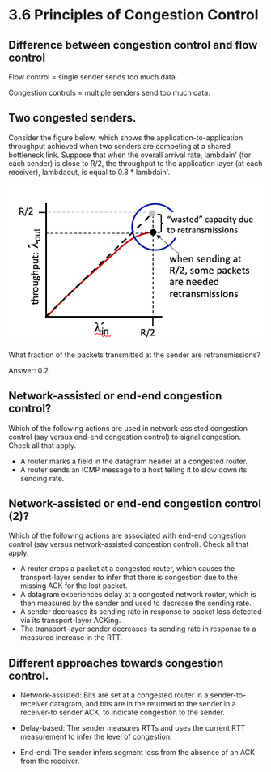 # 3.6 Principles of Congestion Control

## Difference between congestion control and flow control
Flow control = single sender sends too much data.

Congestion controls = multiple senders send too much data.

## Two congested senders.
Consider the figure below, which shows the application-to-application throughput achieved when two senders are competing at a shared bottleneck link.  Suppose that when the overall arrival rate,  lambdain' (for each sender) is close to R/2, the throughput to the application layer (at each receiver), lambdaout, is equal to 0.8 *  lambdain'.

![congested senders](img/3-6-congested-senders.png)

What fraction of the packets transmitted at the sender are retransmissions?

Answer: 0.2.

## Network-assisted or end-end congestion control?
Which of the following actions are used in network-assisted congestion control (say versus end-end congestion control) to signal congestion. Check all that apply.

* A router marks a field in the datagram header at a congested router.
* A router sends an ICMP message to a host telling it to slow down its sending rate.

## Network-assisted or end-end congestion control (2)?

Which of the following actions are associated with end-end congestion control (say versus network-assisted congestion control). Check all that apply.

* A router drops a packet at a congested router, which causes the transport-layer sender to infer that there is congestion due to the missing ACK for the lost packet.
* A datagram experiences delay at a congested network router, which is then measured by the sender and used to decrease the sending rate.
* A sender decreases its sending rate in response to packet loss detected via its transport-layer ACKing.
* The transport-layer sender decreases its sending rate in response to a measured increase in the RTT.

## Different approaches towards congestion control.

* Network-assisted: Bits are set at a congested router in a sender-to-receiver datagram, and bits are in the returned to the sender in a receiver-to sender ACK, to indicate congestion to the sender.

* Delay-based: The sender measures RTTs and uses the current RTT measurement to infer the level of congestion.

* End-end: The sender infers segment loss from the absence of an ACK from the receiver.